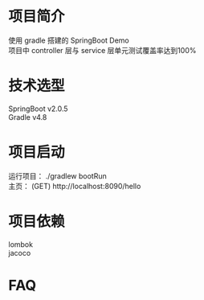 # 项目简介
使用 gradle 搭建的 SpringBoot Demo  
项目中 controller 层与 service 层单元测试覆盖率达到100%

# 技术选型
SpringBoot v2.0.5  
Gradle v4.8

# 项目启动
运行项目： ./gradlew bootRun  
主页： (GET) http://localhost:8090/hello

# 项目依赖
lombok  
jacoco

# FAQ